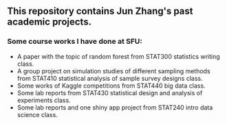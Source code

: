 ## This repository contains Jun Zhang's past academic projects.


### Some course works I have done at SFU:
 - A paper with the topic of random forest from STAT300 statistics writing class. 
 - A group project on simulation studies of different sampling methods from STAT410 statistical analysis of sample survey designs class.
 - Some works of Kaggle competitions from STAT440 big data class. 
 - Some lab reports from STAT430 statistical design and analysis of experiments class.
 - Some lab reports and one shiny app project from STAT240 intro data science class.
